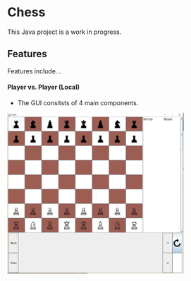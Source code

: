 # Chess
This Java project is a work in progress.

## Features
Features include...

#### Player vs. Player (Local)
  - The GUI consitsts of 4 main components.
  <img src="img-readme/gui.JPG" width="400">
